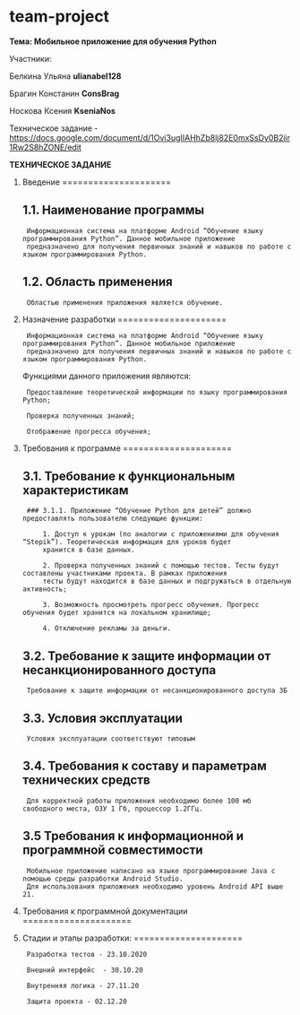# team-project

**Тема: Мобильное приложение для обучения Python**

Участники:

Белкина Ульяна **ulianabel128**

Брагин Констанин **ConsBrag**

Носкова Ксения **KseniaNos**

Техническое задание - https://docs.google.com/document/d/1Ovi3ugIIAHhZb8lj82E0mxSsDy0B2iir1Rw2S8hZONE/edit



**ТЕХНИЧЕСКОЕ ЗАДАНИЕ**

1. Введение
=====================

	1.1. Наименование программы
	-----------------------------------
	
		Информационная система на платформе Android “Обучение языку программирования Python”. Данное мобильное приложение 
		предназначено для получения первичных знаний и навыков по работе с языком программирования Python.
	
	1.2. Область применения
	-----------------------------------
	
		Областью применения приложения является обучение.
	
2. Назначение разработки
=====================

		Информационная система на платформе Android “Обучение языку программирования Python”. Данное мобильное приложение 
		предназначено для получения первичных знаний и навыков по работе с языком программирования Python. 
	
	Функциями данного приложения являются: 
		
		Предоставление теоретической информации по языку программирования Python;

		Проверка полученных знаний;

		Отображение прогресса обучения;

3. Требования к программе
=====================

	3.1. Требование к функциональным характеристикам
	-----------------------------------
	
		### 3.1.1. Приложение “Обучение Python для детей” должно предоставлять пользователю следующие функции:
		
			1. Доступ к урокам (по аналогии с приложениями для обучения “Stepik”). Теоретическая информация для уроков будет 
			хранится в базе данных. 

			2. Проверка полученных знаний с помощью тестов. Тесты будут составлены участниками проекта. В рамках приложения 
			тесты будут находится в базе данных и подгружаться в отдельную активность;

			3. Возможность просмотреть прогресс обучения. Прогресс обучения будет хранится на локальном хранилище;

			4. Отключение рекламы за деньги. 

	3.2. Требование к защите информации от несанкционированного доступа
	-----------------------------------

		Требование к защите информации от несанкционированного доступа 3Б

	3.3. Условия эксплуатации
	-----------------------------------

		Условия эксплуатации соответствуют типовым

	3.4. Требования к составу и параметрам технических средств
	-----------------------------------

		Для корректной работы приложения необходимо более 100 мб свободного места, ОЗУ 1 Гб, процессор 1.2ГГц.

	3.5 Требования к информационной и программной совместимости
	-----------------------------------

		Мобильное приложение написано на языке программирование Java с помощью среды разработки Android Studio. 
		Для использования приложения необходимо уровень Android API выше 21.
	
4. Требования к программной документации
=====================

5. Стадии и этапы разработки: 
=====================

		Разработка тестов - 23.10.2020

		Внешний интерфейс  - 30.10.20

		Внутренняя логика - 27.11.20

		Защита проекта - 02.12.20



